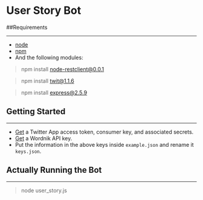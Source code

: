 # User Story Bot

##Requirements

------------
* [node](http://nodejs.org/)
* [npm](http://npmjs.org/)
* And the following modules:

> npm install node-restclient@0.0.1

> npm install twit@1.1.6

> npm install express@2.5.9

## Getting Started

------------------

* [Get](https://dev.twitter.com/apps/new) a Twitter App access token, consumer key, and associated secrets.
* [Get](http://developer.wordnik.com/) a Wordnik API key.
* Put the information in the above keys inside `example.json` and rename it `keys.json`.

## Actually Running the Bot

------------------

> node user_story.js

